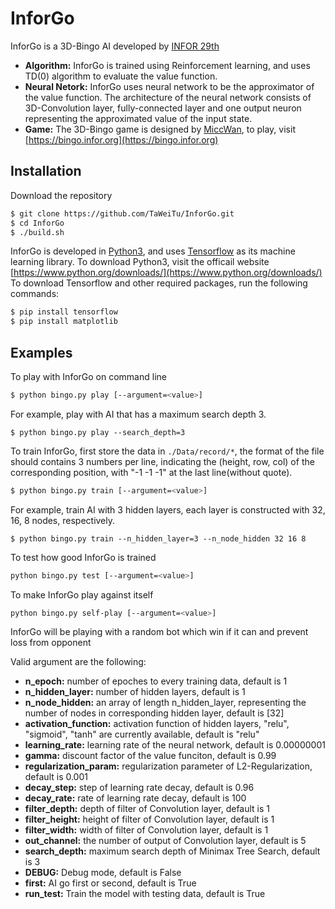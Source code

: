 # InforGo
InforGo is a 3D-Bingo AI developed by [INFOR 29th](https://infor.org)
* **Algorithm:** InforGo is trained using Reinforcement learning, and uses TD(0) algorithm to evaluate the value function.
* **Neural Netork:** InforGo uses neural network to be the approximator of the value function. The architecture of the neural network consists of 3D-Convolution layer, fully-connected layer and one output neuron representing the approximated value of the input state.
* **Game:** The 3D-Bingo game is designed by [MiccWan](https://github.com/MiccWan), to play, visit [https://bingo.infor.org](https://bingo.infor.org)
## Installation
Download the repository
```bash
$ git clone https://github.com/TaWeiTu/InforGo.git
$ cd InforGo
$ ./build.sh
```
InforGo is developed in [Python3](https://www.python.org/), and uses [Tensorflow](https://www.tensorflow.org/) as its machine learning library.
To download Python3, visit the officail website [https://www.python.org/downloads/](https://www.python.org/downloads/)
To download Tensorflow and other required packages, run the following commands:
```bash
$ pip install tensorflow
$ pip install matplotlib
```
## Examples
To play with InforGo on command line
```bash
$ python bingo.py play [--argument=<value>]
```
For example, play with AI that has a maximum search depth 3.
```base
$ python bingo.py play --search_depth=3
```
To train InforGo, first store the data in ```./Data/record/*```, the format of the file should contains 3 numbers per line, indicating the (height, row, col) of the corresponding position, with "-1 -1 -1" at the last line(without quote).
```bash
$ python bingo.py train [--argument=<value>]
```
For example, train AI with 3 hidden layers, each layer is constructed with 32, 16, 8 nodes, respectively.
```base
$ python bingo.py train --n_hidden_layer=3 --n_node_hidden 32 16 8
```
To test how good InforGo is trained
```bash
python bingo.py test [--argument=<value>]
```
To make InforGo play against itself
```bash
python bingo.py self-play [--argument=<value>]
```
InforGo will be playing with a random bot which win if it can and prevent loss from opponent  

Valid argument are the following:
* **n_epoch:** number of epoches to every training data, default is 1
* **n_hidden_layer:** number of hidden layers, default is 1
* **n_node_hidden:** an array of length n_hidden_layer, representing the number of nodes in corresponding hidden layer, default is [32]
* **activation_function:** activation function of hidden layers, "relu", "sigmoid", "tanh" are currently available, default is "relu"
* **learning_rate:** learning rate of the neural network, default is 0.00000001
* **gamma:** discount factor of the value funciton, default is 0.99
* **regularization_param:** regularization parameter of L2-Regularization, default is 0.001
* **decay_step:** step of learning rate decay, default is 0.96
* **decay_rate:** rate of learning rate decay, default is 100
* **filter_depth:** depth of filter of Convolution layer, default is 1
* **filter_height:** height of filter of Convolution layer, default is 1
* **filter_width:** width of filter of Convolution layer, default is 1
* **out_channel:** the number of output of Convolution layer, default is 5
* **search_depth:** maximum search depth of Minimax Tree Search, default is 3
* **DEBUG:** Debug mode, default is False
* **first:** AI go first or second, default is True
* **run_test:** Train the model with testing data, default is True
